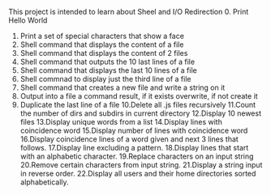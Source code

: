 This project is intended to learn about Sheel and I/O Redirection
0. Print Hello World
1. Print a set of special characters that show a face
2. Shell command that displays the content of a file
3. Shell command that displays the content of 2 files
4. Shell command that outputs the 10 last lines of a file
5. Shell command that displays the last 10 lines of a file
6. Shell commnad to display just the third line of a file
7. Shell command that creates a new file and write a string on it
8. Output into a file a command result, if it exists overwrite, if not create it
9. Duplicate the last line of a file
10.Delete all .js files recursively
11.Count the number of dirs and subdirs in current directory
12.Display 10 newest files 
13.Display unique words from a list
14.Display lines with coincidence word
15.Display number of lines with coincidence word
16.Display coincidence lines of a word given and next 3 lines that follows.
17.Display line excluding a pattern.
18.Display lines that start with an alphabetic character.
19.Replace characters on an input string
20.Remove certain characters from input string.
21.Display a string input in reverse order.
22.Display all users and their home directories sorted alphabetically.

